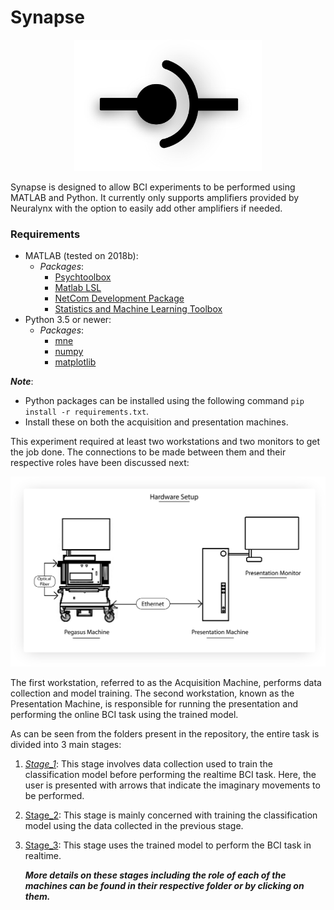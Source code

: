 # Synapse

<p align=center>
<img src="https://raw.githubusercontent.com/Naresh1318/Synapse/master/README/icon.png?token=ADHNPQPUPK64BFXFRSBOF5242WNMC" width=300 />
</p>

Synapse is designed to allow BCI experiments to be performed using MATLAB and Python. It currently only supports amplifiers provided by Neuralynx with the option to easily add other amplifiers if needed.


### Requirements

* MATLAB (tested on 2018b):
  * *Packages*:
    * [Psychtoolbox](http://psychtoolbox.org/)
    * [Matlab LSL](https://github.com/sccn/labstreaminglayer)
    * [NetCom Development Package](https://neuralynx.com/software/netcom-development-package)
    * [Statistics and Machine Learning Toolbox](https://www.mathworks.com/products/statistics.html)
* Python 3.5 or newer:
  * *Packages*:
    * [mne](https://www.martinos.org/mne/stable/index.html)
    * [numpy](http://www.numpy.org/)
    * [matplotlib](https://matplotlib.org/)

***Note***: 

* Python packages can be installed using the following command `pip install -r requirements.txt`.
* Install these on both the acquisition and presentation machines.



This experiment required at least two workstations and two monitors to get the job done. The connections to be made between them and their respective roles have been discussed next:

<p align=center>
<img src="https://raw.githubusercontent.com/Naresh1318/Synapse/master/README/hardware_setup.png?token=ADHNPQKLDP5BIGU7TOGXHBK42WP4O" width=600 />
</p>



The first workstation, referred to as the Acquisition Machine, performs data collection and model training. The second workstation, known as the Presentation Machine, is responsible for running the presentation and performing the online BCI task using the trained model.

As can be seen from the folders present in the repository, the entire task is divided into 3 main stages:

1. *[Stage\_1](https://github.com/Naresh1318/ECoG_BCI/tree/master/Stage_1_signal_acquisition)*: This stage involves data collection used to train the classification model before performing the realtime BCI task. Here, the user is presented with arrows that indicate the imaginary movements to be performed. 

2. [Stage\_2](https://github.com/Naresh1318/ECoG_BCI/tree/master/Stage_2_training): This stage is mainly concerned with training the classification model using the data collected in the previous stage.

3. [Stage\_3](https://github.com/Naresh1318/ECoG_BCI/tree/master/Stage_3_online): This stage uses the trained model to perform the BCI task in realtime. 

   ***More details on these stages including the role of each of the machines can be found in their respective folder or by clicking on them.***​

